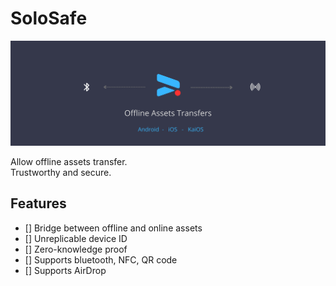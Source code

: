 # SoloSafe

<div style="text-align:center">
<img src="./solosafe_cover.png" max-width="500" min-width="200"/>
</div>

Allow offline assets transfer.  
Trustworthy and secure.  

## Features

- [] Bridge between offline and online assets
- [] Unreplicable device ID 
- [] Zero-knowledge proof
- [] Supports bluetooth, NFC, QR code
- [] Supports AirDrop

